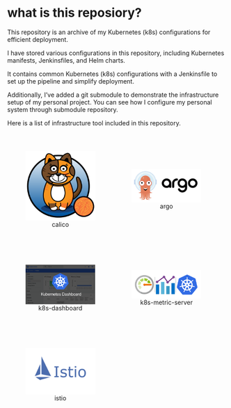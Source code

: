 # what is this reposiory?
This repository is an archive of my Kubernetes (k8s) configurations for efficient deployment.


I have stored various configurations in this repository, including Kubernetes manifests, Jenkinsfiles, and Helm charts.


It contains common Kubernetes (k8s) configurations with a Jenkinsfile to set up the pipeline and simplify deployment.

Additionally, I’ve added a git submodule to demonstrate the infrastructure setup of my personal project. You can see how I configure my personal system through submodule repository.

Here is a list of infrastructure tool included in this repository.

<div style="display: flex; flex-wrap: wrap;">
  <div style="display: flex; flex-direction: column; justify-content: center; align-items: center; width: 10rem; margin: 3em;">
    <img src="./images/calico.png" alt="calico" style="max-width: 100%;">
    <div>calico</div>
  </div>
  <div style="display: flex; flex-direction: column; justify-content: center; align-items: center; width: 10rem; margin: 3em;">
    <img src="./images/argo.png" alt="argo" style="max-width: 100%;">
    <div>argo</div>
  </div>
  <div style="display: flex; flex-direction: column; justify-content: center; align-items: center; width: 10rem; margin: 3em;">
    <img src="./images/dashboard.png" alt="k8s-dashboard" style="max-width: 100%;">
    <div>k8s-dashboard</div>
  </div>
  <div style="display: flex; flex-direction: column; justify-content: center; align-items: center; width: 10rem; margin: 3em;">
    <img src="./images/metric.png" alt="k8s-metric-server" style="max-width: 100%;">
    <div>k8s-metric-server</div>
  </div>
  <div style="display: flex; flex-direction: column; justify-content: center; align-items: center; width: 10rem; margin: 3em;">
    <img src="./images/istio.png" alt="istio" style="max-width: 100%;">
    <div>istio</div>
  </div>
</div>